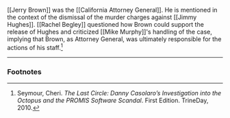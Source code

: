 [[Jerry Brown]] was the [[California Attorney General]]. He is mentioned in the context of the dismissal of the murder charges against [[Jimmy Hughes]]. [[Rachel Begley]] questioned how Brown could support the release of Hughes and criticized [[Mike Murphy]]'s handling of the case, implying that Brown, as Attorney General, was ultimately responsible for the actions of his staff.[^1]

---
### Footnotes

[^1]: Seymour, Cheri. *The Last Circle: Danny Casolaro’s Investigation into the Octopus and the PROMIS Software Scandal*. First Edition. TrineDay, 2010.